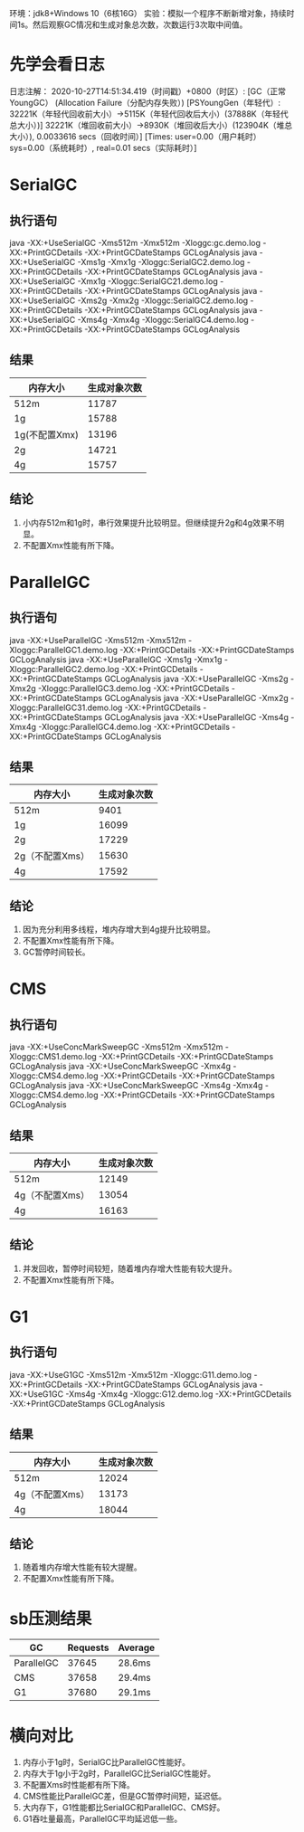环境：jdk8+Windows 10（6核16G）
实验：模拟一个程序不断新增对象，持续时间1s。然后观察GC情况和生成对象总次数，次数运行3次取中间值。

# 先学会看日志
日志注解：
2020-10-27T14:51:34.419（时间戳）+0800（时区）: [GC（正常YoungGC） (Allocation Failure（分配内存失败）) [PSYoungGen（年轻代）: 32221K（年轻代回收前大小）->5115K（年轻代回收后大小）(37888K（年轻代总大小）)] 32221K（堆回收前大小）->8930K（堆回收后大小）(123904K（堆总大小）), 0.0033616 secs（回收时间）] [Times: user=0.00（用户耗时） sys=0.00（系统耗时）, real=0.01 secs（实际耗时）]


# SerialGC
## 执行语句
java -XX:+UseSerialGC -Xms512m -Xmx512m -Xloggc:gc.demo.log -XX:+PrintGCDetails -XX:+PrintGCDateStamps GCLogAnalysis
java -XX:+UseSerialGC -Xms1g -Xmx1g -Xloggc:SerialGC2.demo.log -XX:+PrintGCDetails -XX:+PrintGCDateStamps GCLogAnalysis
java -XX:+UseSerialGC -Xmx1g -Xloggc:SerialGC21.demo.log -XX:+PrintGCDetails -XX:+PrintGCDateStamps GCLogAnalysis
java -XX:+UseSerialGC -Xms2g -Xmx2g -Xloggc:SerialGC2.demo.log -XX:+PrintGCDetails -XX:+PrintGCDateStamps GCLogAnalysis
java -XX:+UseSerialGC -Xms4g -Xmx4g -Xloggc:SerialGC4.demo.log -XX:+PrintGCDetails -XX:+PrintGCDateStamps GCLogAnalysis

## 结果
| 内存大小 | 生成对象次数 |
| ------  | -----------|
| 512m    | 11787|
| 1g | 15788|
| 1g(不配置Xmx) | 13196|
| 2g | 14721 |
| 4g | 15757 |

## 结论
1. 小内存512m和1g时，串行效果提升比较明显。但继续提升2g和4g效果不明显。
2. 不配置Xmx性能有所下降。

# ParallelGC
## 执行语句
java -XX:+UseParallelGC -Xms512m -Xmx512m -Xloggc:ParallelGC1.demo.log -XX:+PrintGCDetails -XX:+PrintGCDateStamps GCLogAnalysis
java -XX:+UseParallelGC -Xms1g -Xmx1g -Xloggc:ParallelGC2.demo.log -XX:+PrintGCDetails -XX:+PrintGCDateStamps GCLogAnalysis
java -XX:+UseParallelGC -Xms2g -Xmx2g -Xloggc:ParallelGC3.demo.log -XX:+PrintGCDetails -XX:+PrintGCDateStamps GCLogAnalysis
java -XX:+UseParallelGC -Xmx2g -Xloggc:ParallelGC31.demo.log -XX:+PrintGCDetails -XX:+PrintGCDateStamps GCLogAnalysis
java -XX:+UseParallelGC -Xms4g -Xmx4g -Xloggc:ParallelGC4.demo.log -XX:+PrintGCDetails -XX:+PrintGCDateStamps GCLogAnalysis

## 结果
| 内存大小 | 生成对象次数 |
| ------  | -----------|
| 512m    | 9401|
| 1g | 16099|
| 2g | 17229 |
| 2g（不配置Xms） | 15630 |
| 4g | 17592 |

## 结论
1. 因为充分利用多线程，堆内存增大到4g提升比较明显。
2. 不配置Xmx性能有所下降。
3. GC暂停时间较长。

# CMS
## 执行语句
java -XX:+UseConcMarkSweepGC -Xms512m -Xmx512m -Xloggc:CMS1.demo.log -XX:+PrintGCDetails -XX:+PrintGCDateStamps GCLogAnalysis
java -XX:+UseConcMarkSweepGC -Xmx4g -Xloggc:CMS4.demo.log -XX:+PrintGCDetails -XX:+PrintGCDateStamps GCLogAnalysis
java -XX:+UseConcMarkSweepGC -Xms4g -Xmx4g -Xloggc:CMS4.demo.log -XX:+PrintGCDetails -XX:+PrintGCDateStamps GCLogAnalysis

## 结果
| 内存大小 | 生成对象次数 |
| ------  | -----------|
| 512m    | 12149|
| 4g（不配置Xms） | 13054 |
| 4g | 16163 |

## 结论
1. 并发回收，暂停时间较短，随着堆内存增大性能有较大提升。
2. 不配置Xmx性能有所下降。

# G1
## 执行语句
java -XX:+UseG1GC -Xms512m -Xmx512m -Xloggc:G11.demo.log -XX:+PrintGCDetails -XX:+PrintGCDateStamps GCLogAnalysis
java -XX:+UseG1GC -Xms4g -Xmx4g -Xloggc:G12.demo.log -XX:+PrintGCDetails -XX:+PrintGCDateStamps GCLogAnalysis

## 结果
| 内存大小 | 生成对象次数 |
| ------  | -----------|
| 512m    | 12024|
| 4g（不配置Xms） | 13173 |
| 4g | 18044 |

## 结论
1. 随着堆内存增大性能有较大提醒。
2. 不配置Xmx性能有所下降。

# sb压测结果
| GC | Requests | Average |
| ------  | --- | -----|
| ParallelGC| 37645| 28.6ms |
| CMS | 37658 | 29.4ms |
| G1 | 37680 | 29.1ms |


# 横向对比
1. 内存小于1g时，SerialGC比ParallelGC性能好。
2. 内存大于1g小于2g时，ParallelGC比SerialGC性能好。
3. 不配置Xms时性能都有所下降。
4. CMS性能比ParallelGC差，但是GC暂停时间短，延迟低。
5. 大内存下，G1性能都比SerialGC和ParallelGC、CMS好。
6. G1吞吐量最高，ParallelGC平均延迟低一些。
